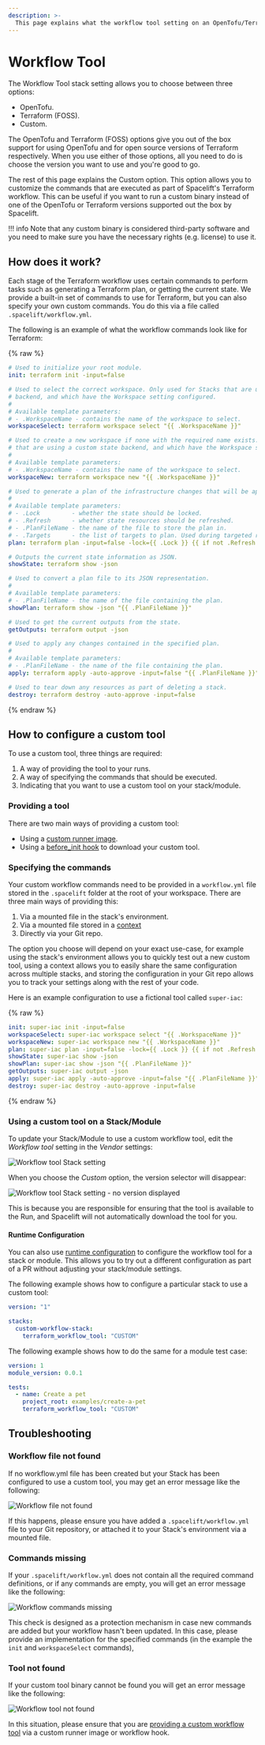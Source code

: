 ```yaml
---
description: >-
  This page explains what the workflow tool setting on an OpenTofu/Terraform stack is, as well as how to configure it.
---
```


# Workflow Tool

The Workflow Tool stack setting allows you to choose between three options:

- OpenTofu.
- Terraform (FOSS).
- Custom.

The OpenTofu and Terraform (FOSS) options give you out of the box support for using OpenTofu and for open source versions of Terraform respectively. When you use either of those options, all you need to do is choose the version you want to use and you're good to go.

The rest of this page explains the Custom option. This option allows you to customize the commands that are executed as part of Spacelift's Terraform workflow. This can be useful if you want to run a custom binary instead of one of the OpenTofu or Terraform versions supported out the box by Spacelift.

!!! info
    Note that any custom binary is considered third-party software and you need to make sure you have the necessary rights (e.g. license) to use it.

## How does it work?

Each stage of the Terraform workflow uses certain commands to perform tasks such as generating a Terraform plan, or getting the current state. We provide a built-in set of commands to use for Terraform, but you can also specify your own custom commands. You do this via a file called `.spacelift/workflow.yml`.

The following is an example of what the workflow commands look like for Terraform:

{% raw %}

```yaml
# Used to initialize your root module.
init: terraform init -input=false

# Used to select the correct workspace. Only used for Stacks that are using a custom state
# backend, and which have the Workspace setting configured.
#
# Available template parameters:
# - .WorkspaceName - contains the name of the workspace to select.
workspaceSelect: terraform workspace select "{{ .WorkspaceName }}"

# Used to create a new workspace if none with the required name exists. Only used for Stacks
# that are using a custom state backend, and which have the Workspace setting configured.
#
# Available template parameters:
# - .WorkspaceName - contains the name of the workspace to select.
workspaceNew: terraform workspace new "{{ .WorkspaceName }}"

# Used to generate a plan of the infrastructure changes that will be applied.
#
# Available template parameters:
# - .Lock         - whether the state should be locked.
# - .Refresh      - whether state resources should be refreshed.
# - .PlanFileName - the name of the file to store the plan in.
# - .Targets      - the list of targets to plan. Used during targeted replans.
plan: terraform plan -input=false -lock={{ .Lock }} {{ if not .Refresh }}-refresh=false {{ end }}-out={{ .PlanFileName }} {{ range .Targets }}-target='{{ . }}' {{ end }}

# Outputs the current state information as JSON.
showState: terraform show -json

# Used to convert a plan file to its JSON representation.
#
# Available template parameters:
# - .PlanFileName - the name of the file containing the plan.
showPlan: terraform show -json "{{ .PlanFileName }}"

# Used to get the current outputs from the state.
getOutputs: terraform output -json

# Used to apply any changes contained in the specified plan.
#
# Available template parameters:
# - .PlanFileName - the name of the file containing the plan.
apply: terraform apply -auto-approve -input=false "{{ .PlanFileName }}"

# Used to tear down any resources as part of deleting a stack.
destroy: terraform destroy -auto-approve -input=false
```

{% endraw %}

## How to configure a custom tool

To use a custom tool, three things are required:

1. A way of providing the tool to your runs.
2. A way of specifying the commands that should be executed.
3. Indicating that you want to use a custom tool on your stack/module.

### Providing a tool

There are two main ways of providing a custom tool:

- Using a [custom runner image](../../integrations/docker.md#customizing-the-runner-image).
- Using a [before_init hook](../../concepts/stack/stack-settings.md#customizing-workflow) to download your custom tool.

### Specifying the commands

Your custom workflow commands need to be provided in a `workflow.yml` file stored in the `.spacelift` folder at the root of your workspace. There are three main ways of providing this:

1. Via a mounted file in the stack's environment.
2. Via a mounted file stored in a [context](../../concepts/configuration/context.md)
3. Directly via your Git repo.

The option you choose will depend on your exact use-case, for example using the stack's environment allows you to quickly test out a new custom tool, using a context allows you to easily share the same configuration across multiple stacks, and storing the configuration in your Git repo allows you to track your settings along with the rest of your code.

Here is an example configuration to use a fictional tool called `super-iac`:

{% raw %}

```yaml
init: super-iac init -input=false
workspaceSelect: super-iac workspace select "{{ .WorkspaceName }}"
workspaceNew: super-iac workspace new "{{ .WorkspaceName }}"
plan: super-iac plan -input=false -lock={{ .Lock }} {{ if not .Refresh }}-refresh=false {{ end }}-out={{ .PlanFileName }} {{ range .Targets }}-target='{{ . }}' {{ end }}
showState: super-iac show -json
showPlan: super-iac show -json "{{ .PlanFileName }}"
getOutputs: super-iac output -json
apply: super-iac apply -auto-approve -input=false "{{ .PlanFileName }}"
destroy: super-iac destroy -auto-approve -input=false
```

{% endraw %}

### Using a custom tool on a Stack/Module

To update your Stack/Module to use a custom workflow tool, edit the _Workflow tool_ setting in the _Vendor_ settings:

![Workflow tool Stack setting](../../assets/screenshots/stack/settings/stack-vendor_workflow-tool.png)

When you choose the _Custom_ option, the version selector will disappear:

![Workflow tool Stack setting - no version displayed](../../assets/screenshots/stack/settings/stack-vendor_custom-workflow-tool.png)

This is because you are responsible for ensuring that the tool is available to the Run, and Spacelift will not automatically download the tool for you.

#### Runtime Configuration

You can also use [runtime configuration](../../concepts/configuration/runtime-configuration/README.md) to configure the workflow tool for a stack or module. This allows you to try out a different configuration as part of a PR without adjusting your stack/module settings.

The following example shows how to configure a particular stack to use a custom tool:

```yaml
version: "1"

stacks:
  custom-workflow-stack:
    terraform_workflow_tool: "CUSTOM"
```

The following example shows how to do the same for a module test case:

```yaml
version: 1
module_version: 0.0.1

tests:
  - name: Create a pet
    project_root: examples/create-a-pet
    terraform_workflow_tool: "CUSTOM"
```

## Troubleshooting

### Workflow file not found

If no workflow.yml file has been created but your Stack has been configured to use a custom tool, you may get an error message like the following:

![Workflow file not found](../../assets/screenshots/terraform-workflow-tool-file-not-found.png)

If this happens, please ensure you have added a `.spacelift/workflow.yml` file to your Git repository, or attached it to your Stack's environment via a mounted file.

### Commands missing

If your `.spacelift/workflow.yml` does not contain all the required command definitions, or if any commands are empty, you will get an error message like the following:

![Workflow commands missing](../../assets/screenshots/terraform-workflow-tool-commands-missing.png)

This check is designed as a protection mechanism in case new commands are added but your workflow hasn't been updated. In this case, please provide an implementation for the specified commands (in the example the `init` and `workspaceSelect` commands),

### Tool not found

If your custom tool binary cannot be found you will get an error message like the following:

![Workflow tool not found](../../assets/screenshots/terraform-workflow-tool-tool-not-found.png)

In this situation, please ensure that you are [providing a custom workflow tool](#providing-a-tool) via a custom runner image or workflow hook.
